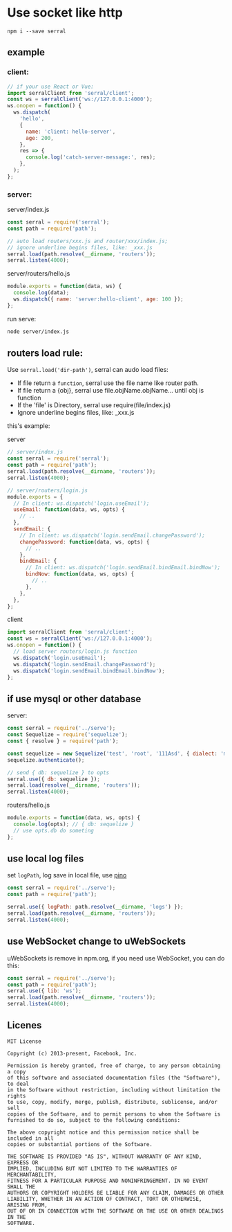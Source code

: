 # Use socket like http

```
npm i --save serral
```

## example


### client:

```js
// if your use React or Vue:
import serralClient from 'serral/client';
const ws = serralClient('ws://127.0.0.1:4000');
ws.onopen = function() {
  ws.dispatch(
    'hello',
    {
      name: 'client: hello-server',
      age: 200,
    },
    res => {
      console.log('catch-server-message:', res);
    },
  );
};
```

### server:

server/index.js

```js
const serral = require('serral');
const path = require('path');

// auto load routers/xxx.js and router/xxx/index.js;
// ignore underline begins files, like: _xxx.js
serral.load(path.resolve(__dirname, 'routers'));
serral.listen(4000);
```

server/routers/hello.js

```js
module.exports = function(data, ws) {
  console.log(data);
  ws.dispatch({ name: 'server:hello-client', age: 100 });
};
```

run serve:

```sh
node server/index.js
```

## routers load rule:

Use `serral.load('dir-path')`, serral can audo load files:
- If file return a `function`, serral use the file name like router path.
- If file return a {obj}, serral use file.objName.objName... until obj is function
- If the 'file' is Directory, serral use require(file/index.js)
- Ignore underline begins files, like: _xxx.js

this's example:

server

```js
// server/index.js
const serral = require('serral');
const path = require('path');
serral.load(path.resolve(__dirname, 'routers'));
serral.listen(4000);
```

```js
// server/routers/login.js
module.exports = {
  // In client: ws.dispatch('login.useEmail');
  useEmail: function(data, ws, opts) {
    // ..
  },
  sendEmail: {
    // In client: ws.dispatch('login.sendEmail.changePassword');
    changePassword: function(data, ws, opts) {
      // ..
    },
    bindEmail: {
      // In client: ws.dispatch('login.sendEmail.bindEmail.bindNow');
      bindNow: function(data, ws, opts) {
        // ..
      },
    },
  },
};
```

client

```js
import serralClient from 'serral/client';
const ws = serralClient('ws://127.0.0.1:4000');
ws.onopen = function() {
  // load server routers/login.js function
  ws.dispatch('login.useEmail');
  ws.dispatch('login.sendEmail.changePassword');
  ws.dispatch('login.sendEmail.bindEmail.bindNow');
};
```

## if use mysql or other database

server:

```js
const serral = require('../serve');
const Sequelize = require('sequelize');
const { resolve } = require('path');

const sequelize = new Sequelize('test', 'root', '111Asd', { dialect: 'mysql' });
sequelize.authenticate();

// send { db: sequelize } to opts
serral.use({ db: sequelize });
serral.load(resolve(__dirname, 'routers'));
serral.listen(4000);
```

routers/hello.js

```js
module.exports = function(data, ws, opts) {
  console.log(opts); // { db: sequelize }
  // use opts.db do someting
};
```

## use local log files

set `logPath`, log save in local file, use [pino](https://github.com/pinojs/pino)

```js
const serral = require('../serve');
const path = require('path');

serral.use({ logPath: path.resolve(__dirname, 'logs') });
serral.load(path.resolve(__dirname, 'routers'));
serral.listen(4000);
```

## use WebSocket change to uWebSockets

uWebSockets is remove in npm.org, if you need use WebSocket, you can do this:

```js
const serral = require('../serve');
const path = require('path');
serral.use({ lib: 'ws');
serral.load(path.resolve(__dirname, 'routers'));
serral.listen(4000);
```

## Licenes

```
MIT License

Copyright (c) 2013-present, Facebook, Inc.

Permission is hereby granted, free of charge, to any person obtaining a copy
of this software and associated documentation files (the "Software"), to deal
in the Software without restriction, including without limitation the rights
to use, copy, modify, merge, publish, distribute, sublicense, and/or sell
copies of the Software, and to permit persons to whom the Software is
furnished to do so, subject to the following conditions:

The above copyright notice and this permission notice shall be included in all
copies or substantial portions of the Software.

THE SOFTWARE IS PROVIDED "AS IS", WITHOUT WARRANTY OF ANY KIND, EXPRESS OR
IMPLIED, INCLUDING BUT NOT LIMITED TO THE WARRANTIES OF MERCHANTABILITY,
FITNESS FOR A PARTICULAR PURPOSE AND NONINFRINGEMENT. IN NO EVENT SHALL THE
AUTHORS OR COPYRIGHT HOLDERS BE LIABLE FOR ANY CLAIM, DAMAGES OR OTHER
LIABILITY, WHETHER IN AN ACTION OF CONTRACT, TORT OR OTHERWISE, ARISING FROM,
OUT OF OR IN CONNECTION WITH THE SOFTWARE OR THE USE OR OTHER DEALINGS IN THE
SOFTWARE.
```
